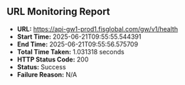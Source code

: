 ## URL Monitoring Report

- **URL:** https://api-gw1-prod1.fisglobal.com/gw/v1/health
- **Start Time:** 2025-06-21T09:55:55.544391
- **End Time:** 2025-06-21T09:55:56.575709
- **Total Time Taken:** 1.031318 seconds
- **HTTP Status Code:** 200
- **Status:** Success
- **Failure Reason:** N/A
